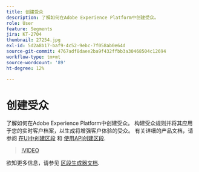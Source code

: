 ```yaml
---
title: 创建受众
description: 了解如何在Adobe Experience Platform中创建受众。
role: User
feature: Segments
jira: KT-2704
thumbnail: 27254.jpg
exl-id: 5d2a8b17-baf9-4c52-9ebc-7f058ab0e64d
source-git-commit: 4767adf8daee2ba9f432ffbb3a30468504c12694
workflow-type: tm+mt
source-wordcount: '89'
ht-degree: 12%

---
```


# 创建受众

了解如何在Adobe Experience Platform中创建受众。 构建受众规则并将其应用于您的实时客户档案，以生成将增强客户体验的受众。 有关详细的产品文档，请参阅 [在UI中创建区段](https://experienceleague.adobe.com/docs/experience-platform/segmentation/ui/overview.html) 和 [使用API创建区段](https://experienceleague.adobe.com/docs/experience-platform/segmentation/tutorials/create-a-segment.html).

>[!VIDEO](https://video.tv.adobe.com/v/27254?quality=12&learn=on)

欲知更多信息，请参见 [区段生成器文档](https://experienceleague.adobe.com/docs/experience-platform/segmentation/ui/segment-builder.html).

